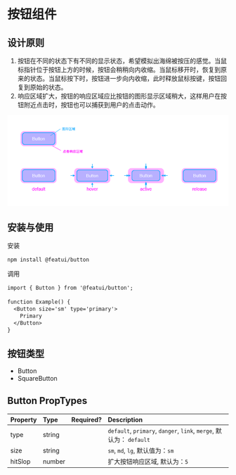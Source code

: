 # 按钮组件

## 设计原则

1. 按钮在不同的状态下有不同的显示状态，希望模拟出海绵被按压的感觉。当鼠标指针位于按钮上方的时候，按钮会稍稍向内收缩。当鼠标移开时，恢复到原来的状态。当鼠标按下时，按钮进一步向内收缩，此时释放鼠标按键，按钮回复到原始的状态。
2. 响应区域扩大，按钮的响应区域应比按钮的图形显示区域稍大，这样用户在按钮附近点击时，按钮也可以捕获到用户的点击动作。

![button effect](./button_design.png)

## 安装与使用

安装

```
npm install @featui/button
```

调用

```
import { Button } from '@featui/button';

function Example() {
  <Button size='sm' type='primary'>
    Primary
  </Button>
}

```

## 按钮类型

- Button
- SquareButton

## Button PropTypes

| Property | Type   | Required? | Description                                                         |
| :------- | :----- | :-------: | :------------------------------------------------------------------ |
| type     | string |           | `default`, `primary`, `danger`, `link`, `merge`, 默认为： `default` |
| size     | string |           | `sm`, `md`, `lg`, 默认值为：`sm`                                    |
| hitSlop  | number |           | 扩大按钮响应区域, 默认为：`5`                                       |
